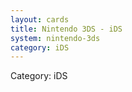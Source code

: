 ```yaml
---
layout: cards
title: Nintendo 3DS - iDS
system: nintendo-3ds
category: iDS
---
```

<div class="alert alert-secondary mb-4"><span class="i18n innerHTML-category">Category: </span><span class="i18n innerHTML-cat-iDS">iDS</span></div>
